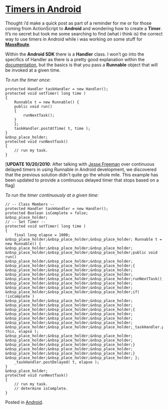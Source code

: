 # [Timers in Android](http://custardbelly.com/blog/2010/10/01/timers-in-android/)

Thought i’d make a quick post as part of a reminder for me or for those coming from ActionScript to **Android** and wondering how to create a **Timer**. It’s no secret but took me some searching to find (what i think is) the correct way to use timers in Android while i was working on some stuff for [**MassRoute**](http://custardbelly.com/blog/?p=191).

Within the **Android SDK** there is a **Handler** class. I won’t go into the specifics of Handler as there is a pretty good explanation within the [documentation](http://developer.android.com/reference/android/os/Handler.html), but the basics is that you pass a **Runnable** object that will be invoked at a given time.

_To run the timer once:_
    
    protected Handler taskHandler = new Handler();
    protected void setTimer( long time )
    {
        Runnable t = new Runnable() {
    	public void run()
    	{
    		runNextTask();
    	}
        };
        taskHandler.postAtTime( t, time );
    }
    &nbsp_place_holder;
    protected void runNextTask()
    {
        // run my task.
    }

[**UPDATE 10/20/2010**: After talking with [Jesse Freeman](http://jessefreeman.com/) over continuous delayed timers in using Runnable in Android development, we discovered that the previous solution didn't quite go the whole mile. This example has been updated to provide a continuous delayed timer that stops based on a flag]

_To run the timer continuously at a given time:_
    
    // -- Class Members --
    protected Handler taskHandler = new Handler();
    protected Boolean isComplete = false;
    &nbsp_place_holder;
    // -- Set Timer --
    protected void setTimer( long time )
    {
        final long elapse = 1000;
    &nbsp_place_holder;&nbsp_place_holder;&nbsp_place_holder; Runnable t = new Runnable() {
    &nbsp_place_holder;&nbsp_place_holder;&nbsp_place_holder;  &nbsp_place_holder;&nbsp_place_holder;&nbsp_place_holder;public void run()
    &nbsp_place_holder;&nbsp_place_holder;&nbsp_place_holder;  &nbsp_place_holder;&nbsp_place_holder;&nbsp_place_holder;{
    &nbsp_place_holder;&nbsp_place_holder;&nbsp_place_holder;  &nbsp_place_holder;&nbsp_place_holder;&nbsp_place_holder; &nbsp_place_holder;&nbsp_place_holder;&nbsp_place_holder;runNextTask();
    &nbsp_place_holder;&nbsp_place_holder;&nbsp_place_holder;  &nbsp_place_holder;&nbsp_place_holder;&nbsp_place_holder; &nbsp_place_holder;&nbsp_place_holder;&nbsp_place_holder;if( !isComplete )
    &nbsp_place_holder;&nbsp_place_holder;&nbsp_place_holder;  &nbsp_place_holder;&nbsp_place_holder;&nbsp_place_holder; &nbsp_place_holder;&nbsp_place_holder;&nbsp_place_holder;{
    &nbsp_place_holder;&nbsp_place_holder;&nbsp_place_holder;  &nbsp_place_holder;&nbsp_place_holder;&nbsp_place_holder; &nbsp_place_holder;&nbsp_place_holder;&nbsp_place_holder; &nbsp_place_holder;&nbsp_place_holder;&nbsp_place_holder;_taskHandler.postDelayed( this, elapse );
    &nbsp_place_holder;&nbsp_place_holder;&nbsp_place_holder;  &nbsp_place_holder;&nbsp_place_holder;&nbsp_place_holder; &nbsp_place_holder;&nbsp_place_holder;&nbsp_place_holder;}
    &nbsp_place_holder;&nbsp_place_holder;&nbsp_place_holder;  &nbsp_place_holder;&nbsp_place_holder;&nbsp_place_holder;}
    &nbsp_place_holder;&nbsp_place_holder;&nbsp_place_holder; };
    	_taskHandler.postDelayed( t, elapse );
    }
    &nbsp_place_holder;
    protected void runNextTask()
    {
        // run my task.
        // determine isComplete.
    }

Posted in [Android](http://custardbelly.com/blog/category/android/).
